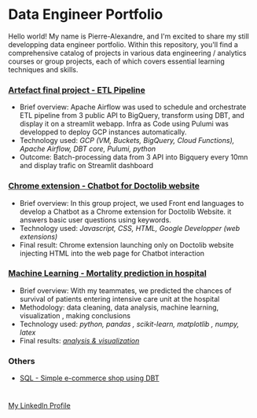 # Data Engineer Portfolio

Hello world! My name is Pierre-Alexandre, and I'm excited to share my still developping data engineer portfolio. Within this repository, you'll find a comprehensive catalog of projects in various data engineering / analytics courses or group projects, each of which covers essential learning techniques and skills.

### [Artefact final project - ETL Pipeline](https://github.com/pierrealexandre78/parisian_mobility/)

- Brief overview:  Apache Airflow was used to schedule and orchestrate ETL pipeline from 3 public API to BigQuery, transform using DBT, and display it on a streamlit webapp. Infra as Code using Pulumi was developped to deploy GCP instances automatically.
- Technology used: *GCP (VM, Buckets, BigQuery, Cloud Functions), Apache Airflow, DBT core, Pulumi, python*
- Outcome: Batch-processing data from 3 API into Bigquery every 10mn and display trafic on Streamlit dashboard

### [Chrome extension - Chatbot for Doctolib website](https://github.com/pierrealexandre78/DoctoChatBot)

- Brief overview: In this group project, we used Front end languages to develop a Chatbot as a Chrome extension for Doctolib Website. it answers basic user questions using keywords.
- Technology used: *Javascript, CSS, HTML, Google Developper (web extensions)*
- Final result:  Chrome extension launching only on Doctolib website injecting HTML into the web page for Chatbot interaction

### [Machine Learning - Mortality prediction in hospital](https://github.com/pierrealexandre78/DeathPredict/)

- Brief overview: With my teammates, we predicted the chances of survival of patients entering intensive care unit at the hospital
- Methodology: data cleaning, data analysis, machine learning, visualization , making conclusions
- Technology used: *python, pandas , scikit-learn, matplotlib , numpy, latex*
- Final results: [*analysis & visualization*](https://github.com/pierrealexandre78/DeathPredict/blob/main/DeathPredict_Report.pdf)


### Others

- [SQL - Simple e-commerce shop using DBT](https://github.com/pierrealexandre78/pierrealex_shop)

#
[My LinkedIn Profile](https://www.linkedin.com/in/pierrealexandre.baril/)
